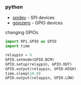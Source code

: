 ### python

* [spidev](https://pypi.org/project/spidev/) - SPI devices
* [gpiozero](https://pypi.org/project/gpiozero/) - GPIO devices


changing GPIOs

```python
import RPi.GPIO as GPIO
import time

relaypin = 6
GPIO.setmode(GPIO.BCM)
GPIO.setup(relaypin, GPIO.OUT)
GPIO.output(relaypin, GPIO.HIGH)
time.sleep(10.0)
GPIO.output(relaypin, GPIO.LOW)
```
